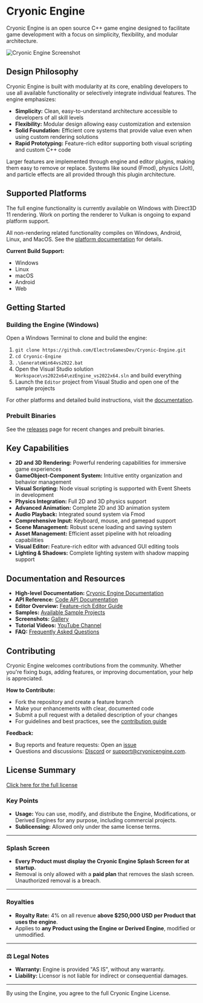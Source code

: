# Cryonic Engine

Cryonic Engine is an open source C++ game engine designed to facilitate game development with a focus on simplicity, flexibility, and modular architecture.

![Cryonic Engine Screenshot](https://ezengine.net/pages/samples/media/showcase-1.jpg)

## Design Philosophy

Cryonic Engine is built with modularity at its core, enabling developers to use all available functionality or selectively integrate individual features. The engine emphasizes:

- **Simplicity:** Clean, easy-to-understand architecture accessible to developers of all skill levels
- **Flexibility:** Modular design allowing easy customization and extension
- **Solid Foundation:** Efficient core systems that provide value even when using custom rendering solutions
- **Rapid Prototyping:** Feature-rich editor supporting both visual scripting and custom C++ code

Larger features are implemented through engine and editor plugins, making them easy to remove or replace. Systems like sound (Fmod), physics (Jolt), and particle effects are all provided through this plugin architecture.

## Supported Platforms

The full engine functionality is currently available on Windows with Direct3D 11 rendering. Work on porting the renderer to Vulkan is ongoing to expand platform support.

All non-rendering related functionality compiles on Windows, Android, Linux, and MacOS. See the [platform documentation](http://ezEngine.net/pages/docs/build/supported-platforms.html) for details.

**Current Build Support:**
- Windows
- Linux
- macOS
- Android
- Web

## Getting Started

### Building the Engine (Windows)

Open a Windows Terminal to clone and build the engine:

1. `git clone https://github.com/ElectroGamesDev/Cryonic-Engine.git`
2. `cd Cryonic-Engine`
3. `.\GenerateWin64vs2022.bat`
4. Open the Visual Studio solution `Workspace\vs2022x64\ezEngine_vs2022x64.sln` and build everything
5. Launch the `Editor` project from Visual Studio and open one of the sample projects

For other platforms and detailed build instructions, visit the [documentation](https://ezengine.net/pages/docs/build/building-ez.html).

### Prebuilt Binaries

See the [releases](https://github.com/CryonicEngine/CryonicEngine/releases) page for recent changes and prebuilt binaries.

## Key Capabilities

- **2D and 3D Rendering:** Powerful rendering capabilities for immersive game experiences
- **GameObject-Component System:** Intuitive entity organization and behavior management
- **Visual Scripting:** Node visual scripting is supported with Event Sheets in development
- **Physics Integration:** Full 2D and 3D physics support
- **Advanced Animation:** Complete 2D and 3D animation system
- **Audio Playback:** Integrated sound system via Fmod
- **Comprehensive Input:** Keyboard, mouse, and gamepad support
- **Scene Management:** Robust scene loading and saving system
- **Asset Management:** Efficient asset pipeline with hot reloading capabilities
- **Visual Editor:** Feature-rich editor with advanced GUI editing tools
- **Lighting & Shadows:** Complete lighting system with shadow mapping support

## Documentation and Resources

- **High-level Documentation:** [Cryonic Engine Documentation](https://ezengine.net/pages/docs/docs-overview.html)
- **API Reference:** [Code API Documentation](https://ezengine.github.io/api-docs/)
- **Editor Overview:** [Feature-rich Editor Guide](http://ezengine.net/pages/getting-started/editor-overview.html)
- **Samples:** [Available Sample Projects](https://ezengine.net/pages/samples/samples-overview.html)
- **Screenshots:** [Gallery](https://ezengine.net/pages/samples/screenshots.html)
- **Tutorial Videos:** [YouTube Channel](https://www.youtube.com/@ezEngine)
- **FAQ:** [Frequently Asked Questions](https://ezengine.net/pages/getting-started/faq.html)

## Contributing

Cryonic Engine welcomes contributions from the community. Whether you're fixing bugs, adding features, or improving documentation, your help is appreciated.

**How to Contribute:**
- Fork the repository and create a feature branch
- Make your enhancements with clear, documented code
- Submit a pull request with a detailed description of your changes
- For guidelines and best practices, see the [contribution guide](https://ezengine.net/pages/getting-started/how-to-contribute.html)

**Feedback:**
- Bug reports and feature requests: Open an [issue](https://github.com/CryonicEngine/CryonicEngine/issues)
- Questions and discussions: [Discord](https://discord.gg/Yqw52WDtW6) or [support@cryonicengine.com](mailto:support@cryonicengine.com).

## License Summary
[Click here for the full license](https://github.com/CryonicEngine/CryonicEngine/blob/main/LICENSE.md)

### Key Points

- **Usage:** You can use, modify, and distribute the Engine, Modifications, or Derived Engines for any purpose, including commercial projects.  
- **Sublicensing:** Allowed only under the same license terms.  

---

### Splash Screen

- **Every Product must display the Cryonic Engine Splash Screen for at startup.**  
- Removal is only allowed with a **paid plan** that removes the slash screen. Unauthorized removal is a breach.

---

### Royalties

- **Royalty Rate:** 4% on all revenue **above $250,000 USD per Product that uses the engine**.  
- Applies to **any Product using the Engine or Derived Engine**, modified or unmodified.  

---

### ⚖️ Legal Notes

- **Warranty:** Engine is provided "AS IS", without any warranty.  
- **Liability:** Licensor is not liable for indirect or consequential damages.  

---

By using the Engine, you agree to the full Cryonic Engine License.
